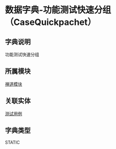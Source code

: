 # 数据字典-功能测试快速分组（CaseQuickpachet）
## 字典说明
功能测试快速分组

## 所属模块
[禅道模块](../module/zentao)

## 关联实体
[测试用例](../module/zentao/Case)

## 字典类型
STATIC



